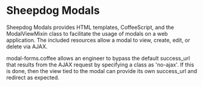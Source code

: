 Sheepdog Modals
===============

Sheepdog Modals provides HTML templates, CoffeeScript, and the ModalViewMixin
class to facilitate the usage of modals on a web application. The included
resources allow a modal to view, create, edit, or delete via AJAX.

modal-forms.coffee allows an engineer to bypass the default success_url that
results from the AJAX request by specifying a class as 'no-ajax'. If this is
done, then the view tied to the modal can provide its own success_url and
redirect as expected.
